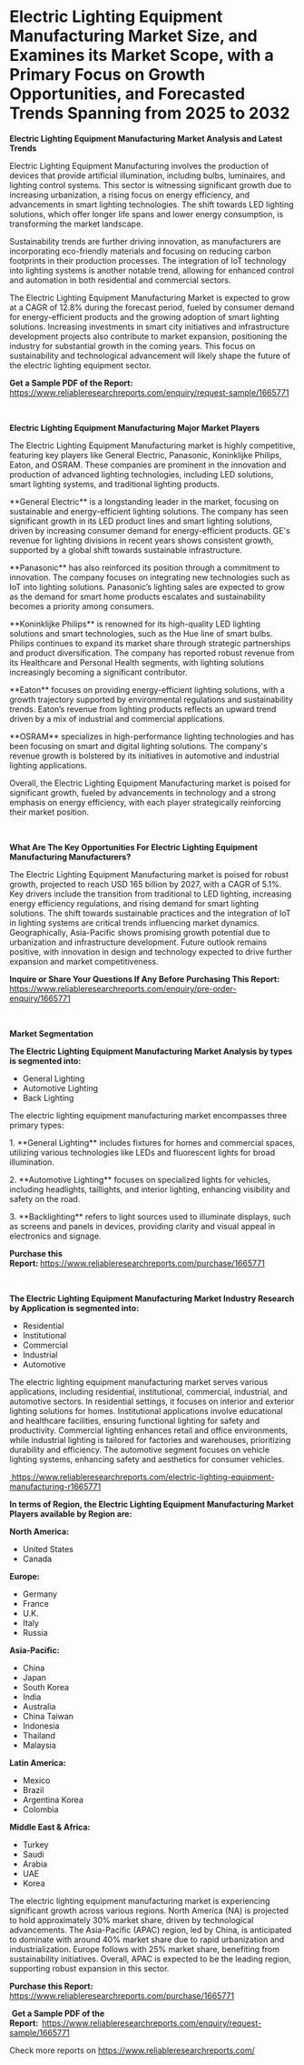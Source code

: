 <p><h1>Electric Lighting Equipment Manufacturing Market Size, and Examines its Market Scope, with a Primary Focus on Growth Opportunities, and Forecasted Trends Spanning from 2025 to 2032</h1></p><p><strong>Electric Lighting Equipment Manufacturing Market Analysis and Latest Trends</strong></p>
<p><p>Electric Lighting Equipment Manufacturing involves the production of devices that provide artificial illumination, including bulbs, luminaires, and lighting control systems. This sector is witnessing significant growth due to increasing urbanization, a rising focus on energy efficiency, and advancements in smart lighting technologies. The shift towards LED lighting solutions, which offer longer life spans and lower energy consumption, is transforming the market landscape.</p><p>Sustainability trends are further driving innovation, as manufacturers are incorporating eco-friendly materials and focusing on reducing carbon footprints in their production processes. The integration of IoT technology into lighting systems is another notable trend, allowing for enhanced control and automation in both residential and commercial sectors. </p><p>The Electric Lighting Equipment Manufacturing Market is expected to grow at a CAGR of 12.8% during the forecast period, fueled by consumer demand for energy-efficient products and the growing adoption of smart lighting solutions. Increasing investments in smart city initiatives and infrastructure development projects also contribute to market expansion, positioning the industry for substantial growth in the coming years. This focus on sustainability and technological advancement will likely shape the future of the electric lighting equipment sector.</p></p>
<p><strong>Get a Sample PDF of the Report:&nbsp;</strong> <a href="https://www.reliableresearchreports.com/enquiry/request-sample/1665771?utm_campaign=1558&utm_medium=2&utm_source=Github&utm_content=ia&utm_term=09032025&utm_id=electric-lighting-equipment-manufacturing">https://www.reliableresearchreports.com/enquiry/request-sample/1665771</a></p>
<p>&nbsp;</p>
<p><strong>Electric Lighting Equipment Manufacturing Major Market Players</strong></p>
<p><p>The Electric Lighting Equipment Manufacturing market is highly competitive, featuring key players like General Electric, Panasonic, Koninklijke Philips, Eaton, and OSRAM. These companies are prominent in the innovation and production of advanced lighting technologies, including LED solutions, smart lighting systems, and traditional lighting products.</p><p>**General Electric** is a longstanding leader in the market, focusing on sustainable and energy-efficient lighting solutions. The company has seen significant growth in its LED product lines and smart lighting solutions, driven by increasing consumer demand for energy-efficient products. GE's revenue for lighting divisions in recent years shows consistent growth, supported by a global shift towards sustainable infrastructure.</p><p>**Panasonic** has also reinforced its position through a commitment to innovation. The company focuses on integrating new technologies such as IoT into lighting solutions. Panasonic’s lighting sales are expected to grow as the demand for smart home products escalates and sustainability becomes a priority among consumers.</p><p>**Koninklijke Philips** is renowned for its high-quality LED lighting solutions and smart technologies, such as the Hue line of smart bulbs. Philips continues to expand its market share through strategic partnerships and product diversification. The company has reported robust revenue from its Healthcare and Personal Health segments, with lighting solutions increasingly becoming a significant contributor.</p><p>**Eaton** focuses on providing energy-efficient lighting solutions, with a growth trajectory supported by environmental regulations and sustainability trends. Eaton’s revenue from lighting products reflects an upward trend driven by a mix of industrial and commercial applications.</p><p>**OSRAM** specializes in high-performance lighting technologies and has been focusing on smart and digital lighting solutions. The company's revenue growth is bolstered by its initiatives in automotive and industrial lighting applications.</p><p>Overall, the Electric Lighting Equipment Manufacturing market is poised for significant growth, fueled by advancements in technology and a strong emphasis on energy efficiency, with each player strategically reinforcing their market position.</p></p>
<p>&nbsp;</p>
<p><strong>What Are The Key Opportunities For Electric Lighting Equipment Manufacturing Manufacturers?</strong></p>
<p><p>The Electric Lighting Equipment Manufacturing market is poised for robust growth, projected to reach USD 165 billion by 2027, with a CAGR of 5.1%. Key drivers include the transition from traditional to LED lighting, increasing energy efficiency regulations, and rising demand for smart lighting solutions. The shift towards sustainable practices and the integration of IoT in lighting systems are critical trends influencing market dynamics. Geographically, Asia-Pacific shows promising growth potential due to urbanization and infrastructure development. Future outlook remains positive, with innovation in design and technology expected to drive further expansion and market competitiveness.</p></p>
<p><strong>Inquire or Share Your Questions If Any Before Purchasing This Report:</strong> <a href="https://www.reliableresearchreports.com/enquiry/pre-order-enquiry/1665771?utm_campaign=1558&utm_medium=2&utm_source=Github&utm_content=ia&utm_term=09032025&utm_id=electric-lighting-equipment-manufacturing">https://www.reliableresearchreports.com/enquiry/pre-order-enquiry/1665771</a></p>
<p>&nbsp;</p>
<p><strong>Market Segmentation</strong></p>
<p><strong>The Electric Lighting Equipment Manufacturing Market Analysis by types is segmented into:</strong></p>
<p><ul><li>General Lighting</li><li>Automotive Lighting</li><li>Back Lighting</li></ul></p>
<p><p>The electric lighting equipment manufacturing market encompasses three primary types: </p><p>1. **General Lighting** includes fixtures for homes and commercial spaces, utilizing various technologies like LEDs and fluorescent lights for broad illumination.</p><p>   </p><p>2. **Automotive Lighting** focuses on specialized lights for vehicles, including headlights, taillights, and interior lighting, enhancing visibility and safety on the road.</p><p>   </p><p>3. **Backlighting** refers to light sources used to illuminate displays, such as screens and panels in devices, providing clarity and visual appeal in electronics and signage.</p></p>
<p><strong>Purchase this Report:&nbsp;</strong><a href="https://www.reliableresearchreports.com/purchase/1665771?utm_campaign=1558&utm_medium=2&utm_source=Github&utm_content=ia&utm_term=09032025&utm_id=electric-lighting-equipment-manufacturing">https://www.reliableresearchreports.com/purchase/1665771</a></p>
<p>&nbsp;</p>
<p><strong>The Electric Lighting Equipment Manufacturing Market Industry Research by Application is segmented into:</strong></p>
<p><ul><li>Residential</li><li>Institutional</li><li>Commercial</li><li>Industrial</li><li>Automotive</li></ul></p>
<p><p>The electric lighting equipment manufacturing market serves various applications, including residential, institutional, commercial, industrial, and automotive sectors. In residential settings, it focuses on interior and exterior lighting solutions for homes. Institutional applications involve educational and healthcare facilities, ensuring functional lighting for safety and productivity. Commercial lighting enhances retail and office environments, while industrial lighting is tailored for factories and warehouses, prioritizing durability and efficiency. The automotive segment focuses on vehicle lighting systems, enhancing safety and aesthetics for consumer vehicles.</p></p>
<p><a href="https://www.reliableresearchreports.com/electric-lighting-equipment-manufacturing-r1665771?utm_campaign=1558&utm_medium=2&utm_source=Github&utm_content=ia&utm_term=09032025&utm_id=electric-lighting-equipment-manufacturing">&nbsp;https://www.reliableresearchreports.com/electric-lighting-equipment-manufacturing-r1665771</a></p>
<p><strong>In terms of Region, the Electric Lighting Equipment Manufacturing Market Players available by Region are:</strong></p>
<p>
    <p> <strong> North America: </strong>
        <ul>
            <li>United States</li>
            <li>Canada</li>
        </ul>
        </p> 
    <p> <strong> Europe: </strong>
        <ul>
            <li>Germany</li>
            <li>France</li>
            <li>U.K.</li>
            <li>Italy</li>
            <li>Russia</li>
        </ul>
        </p> 
    <p> <strong> Asia-Pacific: </strong>
        <ul>
            <li>China</li>
            <li>Japan</li>
            <li>South Korea</li>
            <li>India</li>
            <li>Australia</li>
            <li>China Taiwan</li>
            <li>Indonesia</li>
            <li>Thailand</li>
            <li>Malaysia</li>
        </ul>
        </p> 
    <p> <strong> Latin America: </strong>
        <ul>
            <li>Mexico</li>
            <li>Brazil</li>
            <li>Argentina Korea</li>
            <li>Colombia</li>
        </ul>
        </p> 
    <p> <strong> Middle East & Africa: </strong>
        <ul>
            <li>Turkey</li>
            <li>Saudi</li>
            <li>Arabia</li>
            <li>UAE</li>
            <li>Korea</li>
        </ul>
    </p>
    </p>
<p><p>The electric lighting equipment manufacturing market is experiencing significant growth across various regions. North America (NA) is projected to hold approximately 30% market share, driven by technological advancements. The Asia-Pacific (APAC) region, led by China, is anticipated to dominate with around 40% market share due to rapid urbanization and industrialization. Europe follows with 25% market share, benefiting from sustainability initiatives. Overall, APAC is expected to be the leading region, supporting robust expansion in this sector.</p></p>
<p><strong>Purchase this Report: </strong><a href="https://www.reliableresearchreports.com/purchase/1665771?utm_campaign=1558&utm_medium=2&utm_source=Github&utm_content=ia&utm_term=09032025&utm_id=electric-lighting-equipment-manufacturing">https://www.reliableresearchreports.com/purchase/1665771</a></p>
<p>&nbsp;<strong>Get a Sample PDF of the Report:&nbsp;&nbsp;</strong><a href="https://www.reliableresearchreports.com/enquiry/request-sample/1665771?utm_campaign=1558&utm_medium=2&utm_source=Github&utm_content=ia&utm_term=09032025&utm_id=electric-lighting-equipment-manufacturing">https://www.reliableresearchreports.com/enquiry/request-sample/1665771</a></p>
<p><strong></strong></p>
<p>Check more reports on <a href="https://www.reliableresearchreports.com/?utm_campaign=1558&utm_medium=2&utm_source=Github&utm_content=ia&utm_term=09032025&utm_id=electric-lighting-equipment-manufacturing">https://www.reliableresearchreports.com/</a></p>